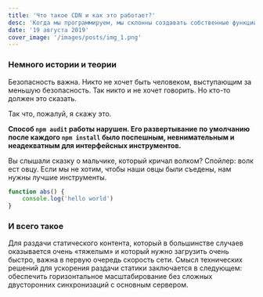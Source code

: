 ```yaml
---
title: 'Что такое CDN и как это работает?'
desc: 'Когда мы программируем, мы склонны создавать собственные функции с нашим собственным циклом для манипулирования массивами.'
date: '19 августа 2019'
cover_image: '/images/posts/img_1.png'
---
```


### Немного истории и теории
Безопасность важна. Никто не хочет быть человеком, выступающим за меньшую безопасность. Так никто и не хочет говорить. Но кто-то должен это сказать.

Так что, пожалуй, я скажу это.

**Способ ``npm audit`` работы нарушен. Его развертывание по умолчанию после каждого ``npm install`` было поспешным, невнимательным и неадекватным для интерфейсных инструментов.**

Вы слышали сказку о мальчике, который кричал волком? Спойлер: волк ест овцу. Если мы не хотим, чтобы наши овцы были съедены, нам нужны лучшие инструменты.

```javascript
function abs() {
    console.log('hello world')
}
```

### И всего такое
Для раздачи статического контента, который в большинстве случаев оказывается очень «‎тяжелым»‎ и который нужно загрузить очень быстро, важна в первую очередь скорость сети. Смысл технических решений для ускорения раздачи статики заключается в следующем: обеспечить горизонтальное масштабирование без сложных двусторонних синхронизаций с основным сервером.